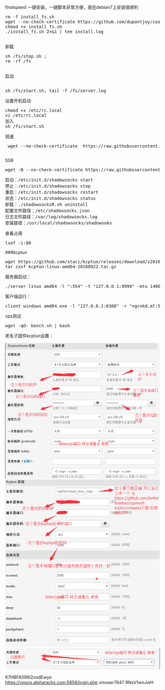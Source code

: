 

finalspeed
一键安装，一键脚本非常方便，我在debian7上安装很顺利
<pre>
rm -f install_fs.sh  
wget --no-check-certificate https://github.com/dupontjoy/customization/raw/master/Rules/Shadowsocks/Finalspeed/install_fs.sh  
chmod +x install_fs.sh  
./install_fs.sh 2>&1 | tee install.log  

</pre>

卸载
<pre>
sh /fs/stop.sh ;    
rm -rf /fs  
 </pre>

启动
<pre>  
sh /fs/start.sh; tail -f /fs/server.log
</pre>  

设置开机启动
<pre>
chmod +x /etc/rc.local  
vi /etc/rc.local  
加入  
sh /fs/start.sh  
</pre>

锐速
<pre>
 wget --no-check-certificate  https://raw.githubusercontent.com/91yun/serverspeeder/master/serverspeeder-all.sh && bash serverspeeder-all.sh  
 </pre>  


SSR  
<pre>
wget -N --no-check-certificate https://raw.githubusercontent.com/mengzhihoing/vps/master/shadowsocksR.sh && bash shadowsocksR.sh  
</pre>

<pre>
启动：/etc/init.d/shadowsocks start   
停止：/etc/init.d/shadowsocks stop  
重启：/etc/init.d/shadowsocks restart  
状态：/etc/init.d/shadowsocks status  
卸载：./shadowsocksR.sh uninstall  
配置文件路径：/etc/shadowsocks.json  
日志文件路径：/var/log/shadowsocks.log  
安装路径：/usr/local/shadowsocks/shadowsoks  
</pre>


查看占用  
<pre>
lsof -i:80    
</pre>


###kcptun     
<pre>
wget https://github.com/xtaci/kcptun/releases/download/v20160922/kcptun-linux-amd64-20160922.tar.gz  
tar zxvf kcptun-linux-amd64-20160922.tar.gz  
</pre>

服务器启动：   
<pre>
./server_linux_amd64 -l ":554" -t "127.0.0.1:9999" -mtu 1400 -sndwnd 2048 -rcvwnd 2048 -mode fast2  -key gouzhongzhudi -crypt aes-128    
</pre>


客户端运行：  
<pre>
client_windows_amd64.exe -l "127.0.0.1:8388" -r "ngrokd.ml:554" -mtu 1400 -sndwnd 256 -rcvwnd 2048 -mode fast2 -key gouzhongzhudi -crypt aes-128    
</pre>


vps测试
<pre>
wget -qO- bench.sh | bash  
</pre>



老毛子固件kcptun设置：  

![image](https://raw.githubusercontent.com/mengzhihoing/vps/master/1.png)  
![image](https://raw.githubusercontent.com/mengzhihoing/vps/master/2.png)  
![image](https://raw.githubusercontent.com/mengzhihoing/vps/master/3.png)  

 



67HBFA099I2xodEwyo  
https://vpscp.alpharacks.com:5656/login.php
vmuser7647
RNsV1wnJwH
